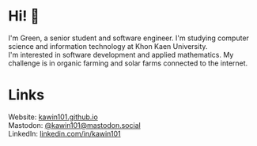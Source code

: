 # Hi! :call_me_hand:	
I'm Green, a senior student and software engineer. I'm studying computer science and information technology at Khon Kaen University. \
I'm interested in software development and applied mathematics. My challenge is in organic farming and solar farms connected to the internet. 

# Links
Website: [kawin101.github.io](https://kawin101.github.io) \
Mastodon: [@kawin101@mastodon.social](https://mastodon.social/@kawin101) \
LinkedIn: [linkedin.com/in/kawin101](https://www.linkedin.com/in/kawin101)
